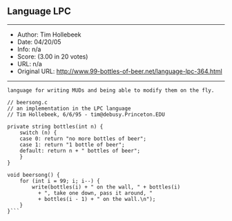 
## Language LPC ##
---
- Author: Tim Hollebeek
- Date: 04/20/05
- Info: n/a
- Score:  (3.00 in 20 votes)
- URL: n/a
- Original URL: http://www.99-bottles-of-beer.net/language-lpc-364.html
---

```LPC was originally conceived as a object oriented C-like 
language for writing MUDs and being able to modify them on the fly.

// beersong.c
// an implementation in the LPC language
// Tim Hollebeek, 6/6/95 - tim@debusy.Princeton.EDU

private string bottles(int n) {
    switch (n) {
    case 0: return "no more bottles of beer";
    case 1: return "1 bottle of beer";
    default: return n + " bottles of beer";
    }
}

void beersong() {
    for (int i = 99; i; i--) {
        write(bottles(i) + " on the wall, " + bottles(i)
	      + ", take one down, pass it around, "
	      + bottles(i - 1) + " on the wall.\n");
    }
}```